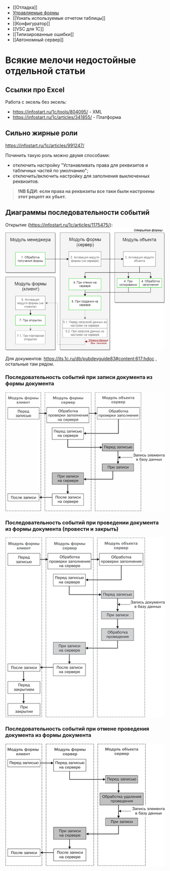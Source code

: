 * [[Отладка]]
* [Управляемые формы](Управляемые%20формы.md)
* [[Узнать используемые отчетом таблицы]]
* [[Конфигуратор]]
* [[VSC для 1С]]
* [[Типизированные ошибки]]
* [[Автономный сервер]]

# Всякие мелочи недостойные отдельной статьи

## Ссылки про Excel
Работа с эксель без эксель:
- https://infostart.ru/1c/tools/804095/ - XML 
- https://infostart.ru/1c/articles/341855/ - Платформа
## Сильно жирные роли
https://infostart.ru/1c/articles/991247/

Починить такую роль можно двумя способами:
- отключить настройку "Устанавливать права для реквизитов и табличных частей по умолчанию";
- отключить/включить настройку для заполнения выключенных реквизитов.
> **!NB БДИ: если права на реквизиты все таки были настроены этот рецепт их убьет.**

## Диаграммы последовательности событий

Открытие (https://infostart.ru/1c/articles/1175475/):
![](Pasted%20image%2020240403153345.png)

Для документов: https://its.1c.ru/db/pubdevguide83#content:617:hdoc , остальные там рядом.
### Последовательность событий при записи документа из формы документа

![](Pasted%20image%2020240403095646.png)
### Последовательность событий при проведении документа из формы документа (провести и закрыть)
![](Pasted%20image%2020240403095736.png)
### Последовательность событий при отмене проведения документа из формы документа
![](Pasted%20image%2020240403095821.png)
